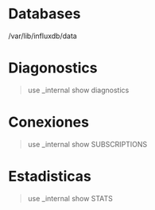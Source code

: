 # Databases
/var/lib/influxdb/data


# Diagonostics
> use _internal
> show diagnostics

# Conexiones
> use _internal
> show SUBSCRIPTIONS

# Estadisticas
> use _internal
> show STATS

